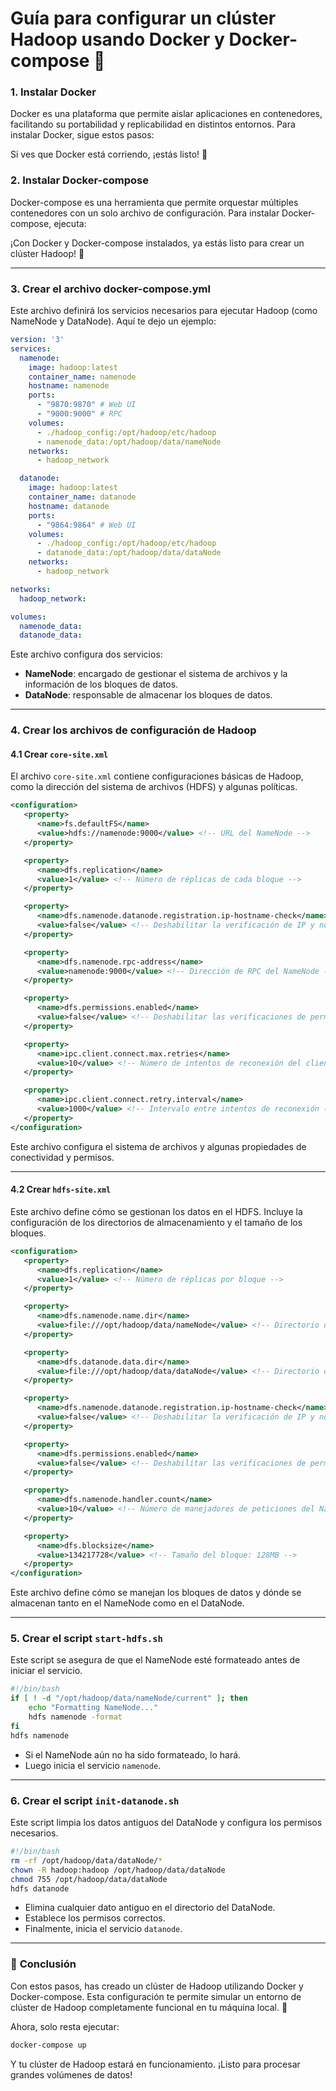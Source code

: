 # Guía para configurar un clúster Hadoop usando Docker y Docker-compose 🚀

### 1. **Instalar Docker**

Docker es una plataforma que permite aislar aplicaciones en contenedores, facilitando su portabilidad y replicabilidad en distintos entornos. Para instalar Docker, sigue estos pasos:

Si ves que Docker está corriendo, ¡estás listo! 🥳

### 2. **Instalar Docker-compose**

Docker-compose es una herramienta que permite orquestar múltiples contenedores con un solo archivo de configuración. Para instalar Docker-compose, ejecuta:

¡Con Docker y Docker-compose instalados, ya estás listo para crear un clúster Hadoop! 🎉

---

### 3. **Crear el archivo docker-compose.yml**

Este archivo definirá los servicios necesarios para ejecutar Hadoop (como NameNode y DataNode). Aquí te dejo un ejemplo:

```yaml
version: '3'
services:
  namenode:
    image: hadoop:latest
    container_name: namenode
    hostname: namenode
    ports:
      - "9870:9870" # Web UI
      - "9000:9000" # RPC
    volumes:
      - ./hadoop_config:/opt/hadoop/etc/hadoop
      - namenode_data:/opt/hadoop/data/nameNode
    networks:
      - hadoop_network

  datanode:
    image: hadoop:latest
    container_name: datanode
    hostname: datanode
    ports:
      - "9864:9864" # Web UI
    volumes:
      - ./hadoop_config:/opt/hadoop/etc/hadoop
      - datanode_data:/opt/hadoop/data/dataNode
    networks:
      - hadoop_network

networks:
  hadoop_network:

volumes:
  namenode_data:
  datanode_data:
```

Este archivo configura dos servicios:
- **NameNode**: encargado de gestionar el sistema de archivos y la información de los bloques de datos.
- **DataNode**: responsable de almacenar los bloques de datos.

---

### 4. **Crear los archivos de configuración de Hadoop**

#### 4.1 **Crear `core-site.xml`**

El archivo `core-site.xml` contiene configuraciones básicas de Hadoop, como la dirección del sistema de archivos (HDFS) y algunas políticas.

```xml
<configuration>
   <property>
      <name>fs.defaultFS</name>
      <value>hdfs://namenode:9000</value> <!-- URL del NameNode -->
   </property>

   <property>
      <name>dfs.replication</name>
      <value>1</value> <!-- Número de réplicas de cada bloque -->
   </property>

   <property>
      <name>dfs.namenode.datanode.registration.ip-hostname-check</name>
      <value>false</value> <!-- Deshabilitar la verificación de IP y nombre de host -->
   </property>

   <property>
      <name>dfs.namenode.rpc-address</name>
      <value>namenode:9000</value> <!-- Dirección de RPC del NameNode -->
   </property>

   <property>
      <name>dfs.permissions.enabled</name>
      <value>false</value> <!-- Deshabilitar las verificaciones de permisos -->
   </property>

   <property>
      <name>ipc.client.connect.max.retries</name>
      <value>10</value> <!-- Número de intentos de reconexión del cliente -->
   </property>

   <property>
      <name>ipc.client.connect.retry.interval</name>
      <value>1000</value> <!-- Intervalo entre intentos de reconexión (ms) -->
   </property>
</configuration>
```

Este archivo configura el sistema de archivos y algunas propiedades de conectividad y permisos.

---

#### 4.2 **Crear `hdfs-site.xml`**

Este archivo define cómo se gestionan los datos en el HDFS. Incluye la configuración de los directorios de almacenamiento y el tamaño de los bloques.

```xml
<configuration>
   <property>
      <name>dfs.replication</name>
      <value>1</value> <!-- Número de réplicas por bloque -->
   </property>

   <property>
      <name>dfs.namenode.name.dir</name>
      <value>file:///opt/hadoop/data/nameNode</value> <!-- Directorio del NameNode -->
   </property>

   <property>
      <name>dfs.datanode.data.dir</name>
      <value>file:///opt/hadoop/data/dataNode</value> <!-- Directorio del DataNode -->
   </property>

   <property>
      <name>dfs.namenode.datanode.registration.ip-hostname-check</name>
      <value>false</value> <!-- Deshabilitar la verificación de IP y nombre de host -->
   </property>

   <property>
      <name>dfs.permissions.enabled</name>
      <value>false</value> <!-- Deshabilitar las verificaciones de permisos -->
   </property>

   <property>
      <name>dfs.namenode.handler.count</name>
      <value>10</value> <!-- Número de manejadores de peticiones del NameNode -->
   </property>

   <property>
      <name>dfs.blocksize</name>
      <value>134217728</value> <!-- Tamaño del bloque: 128MB -->
   </property>
</configuration>
```

Este archivo define cómo se manejan los bloques de datos y dónde se almacenan tanto en el NameNode como en el DataNode.

---

### 5. **Crear el script `start-hdfs.sh`**

Este script se asegura de que el NameNode esté formateado antes de iniciar el servicio.

```bash
#!/bin/bash
if [ ! -d "/opt/hadoop/data/nameNode/current" ]; then
    echo "Formatting NameNode..."
    hdfs namenode -format
fi
hdfs namenode
```

- Si el NameNode aún no ha sido formateado, lo hará.
- Luego inicia el servicio `namenode`.

---

### 6. **Crear el script `init-datanode.sh`**

Este script limpia los datos antiguos del DataNode y configura los permisos necesarios.

```bash
#!/bin/bash
rm -rf /opt/hadoop/data/dataNode/*
chown -R hadoop:hadoop /opt/hadoop/data/dataNode
chmod 755 /opt/hadoop/data/dataNode
hdfs datanode
```

- Elimina cualquier dato antiguo en el directorio del DataNode.
- Establece los permisos correctos.
- Finalmente, inicia el servicio `datanode`.

---

### 🎯 **Conclusión**

Con estos pasos, has creado un clúster de Hadoop utilizando Docker y Docker-compose. Esta configuración te permite simular un entorno de clúster de Hadoop completamente funcional en tu máquina local. 🎉

Ahora, solo resta ejecutar:

```bash
docker-compose up
```

Y tu clúster de Hadoop estará en funcionamiento. ¡Listo para procesar grandes volúmenes de datos!